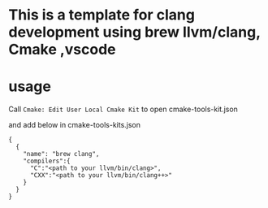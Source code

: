 # This is a template for clang development using brew llvm/clang, Cmake ,vscode

# usage
Call `Cmake: Edit User Local Cmake Kit` to open cmake-tools-kit.json

and add below in cmake-tools-kits.json
```jsonc
{
  {
    "name": "brew clang",
    "compilers":{
      "C":"<path to your llvm/bin/clang>",
      "CXX":"<path to your llvm/bin/clang++>"
    }
  }
}
```

